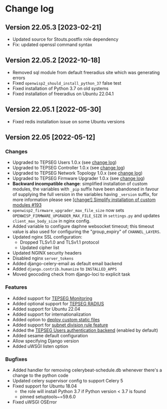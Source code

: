 # Change log

## Version 22.05.3 [2023-02-21]

- Updated source for Stouts.postfix role dependency
- Fix: updated openssl command syntax

## Version 22.05.2 [2022-10-18]

- Removed sql module from default freeradius site which was generating errors
- Fixed ``openwisp2_should_install_python_37`` false test
- Fixed installation of Python 3.7 on old systems
- Fixed installation of freeradius on Ubuntu 22.04.1

## Version 22.05.1 [2022-05-30]

- Fixed redis installation issue on some Ubuntu versions

## Version 22.05 [2022-05-12]

### Changes

- Upgraded to TEPSEG Users 1.0.x (see [change log](https://github.com/tepseg-lab/openwisp-users/releases/tag/1.0.0))
- Upgraded to TEPSEG Controller 1.0.x (see [change log](https://github.com/tepseg-lab/openwisp-controller/releases/tag/1.0.0))
- Upgraded to TEPSEG Network Topology 1.0.x (see [change log](https://github.com/tepseg-lab/openwisp-network-topology/releases/tag/1.0.0))
- Upgraded to TEPSEG Firmware Upgrader 1.0.x (see [change log](https://github.com/tepseg-lab/openwisp-firmware-upgrader/releases/tag/1.0.0))
- **Backward incompatible change**: simplified installation of
  custom modules, the variables with `_pip` suffix have been abandoned
  in favour of supplying the full version in the variables having
  `_version` suffix, for more information please see [[change!] Simplify installation of custom modules #193](https://github.com/tepseg-lab/tepseg-labansible-openwisp2-tmpcommit/3c651a0179ecd7881cd6f388ee4a7d0a8c5a7689)
- `openwisp2_firmware_upgrader_max_file_size` now sets
  `OPENWISP_FIRMWARE_UPGRADER_MAX_FILE_SIZE` in `settings.py` and
  updates `client_max_body_size` in nginx config.
- Added variable to configure daphne websocket timeout;
  this timeout value is also used for configuring the "group_expiry"
  of `CHANNEL_LAYERS`.
- Updated nginx SSL configuration:
  - Dropped TLSv1.0 and TLSv1.1 protocol
  - Updated cipher list
- Updated NGINX security headers
- Disabled nginx `server_tokens`
- Added django-celery-email as default email backend
- Added `django.contrib.humanize` to `INSTALLED_APPS`
- Moved geocoding check from django-loci to explicit task

### Features

- Added support for [TEPSEG Monitoring](https://openwisp.io/docs/user/monitoring.html)
- Added optional support for [TEPSEG RADIUS](https://openwisp.io/docs/user/radius.html)
- Added support for Ubuntu 22.04
- Added support for internationalization
- Added option to [deploy custom static files](https://github.com/tepseg-lab/ansible-openwisp2#deploying-custom-static-content)
- Added support for [subnet division rule feature](https://openwisp.io/docs/user/subnet-division-rules.html)
- Added the [TEPSEG Users authentication backend](https://github.com/tepseg-lab/openwisp-users#authentication-backend) (enabled by default)
- Added sesame default configuration
- Allow specifying Django version
- Added uWSGI listen option

### Bugfixes

- Added handler for removing celerybeat-schedule.db whenever
  there's a change to the python code
- Updated celery supervisor config to support Celery 5
- Fixed support for Ubuntu 18.04
  - the role will install Python 3.7 if Python version < 3.7 is found
  - pinned setuptools~=59.6.0
- Fixed uWSGI OSError
